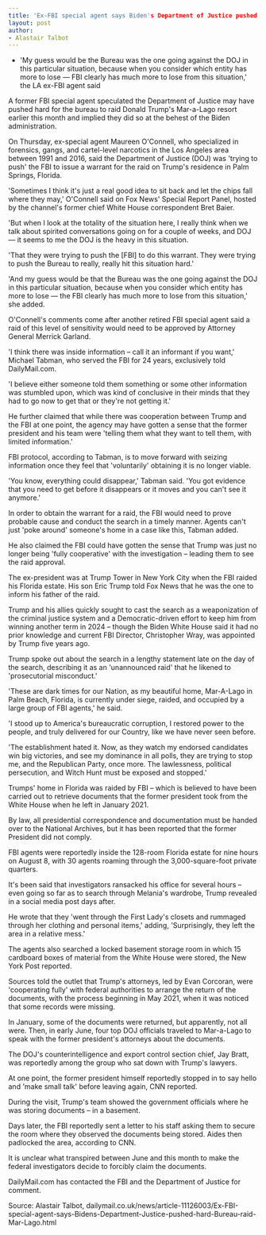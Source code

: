 ```yaml
---
title: 'Ex-FBI special agent says Biden's Department of Justice pushed hard for Bureau to raid Mar-a-Lago'
layout: post
author:
- Alastair Talbot
---
```


- 'My guess would be the Bureau was the one going against the DOJ in this particular situation, because when you consider which entity has more to lose — FBI clearly has much more to lose from this situation,' the LA ex-FBI agent said

A former FBI special agent speculated the Department of Justice may have pushed hard for the bureau to raid Donald Trump's Mar-a-Lago resort earlier this month and implied they did so at the behest of the Biden administration.

On Thursday, ex-special agent Maureen O'Connell, who specialized in forensics, gangs, and cartel-level narcotics in the Los Angeles area between 1991 and 2016, said the Department of Justice (DOJ) was 'trying to push' the FBI to issue a warrant for the raid on Trump's residence in Palm Springs, Florida.

'Sometimes I think it's just a real good idea to sit back and let the chips fall where they may,' O'Connell said on Fox News' Special Report Panel, hosted by the channel's former chief White House correspondent Bret Baier.

'But when I look at the totality of the situation here, I really think when we talk about spirited conversations going on for a couple of weeks, and DOJ — it seems to me the DOJ is the heavy in this situation.

'That they were trying to push the [FBI] to do this warrant. They were trying to push the Bureau to really, really hit this situation hard.'

'And my guess would be that the Bureau was the one going against the DOJ in this particular situation, because when you consider which entity has more to lose — the FBI clearly has much more to lose from this situation,' she added.

O'Connell's comments come after another retired FBI special agent said a raid of this level of sensitivity would need to be approved by Attorney General Merrick Garland.

'I think there was inside information – call it an informant if you want,' Michael Tabman, who served the FBI for 24 years, exclusively told DailyMail.com.

'I believe either someone told them something or some other information was stumbled upon, which was kind of conclusive in their minds that they had to go now to get that or they're not getting it.'

He further claimed that while there was cooperation between Trump and the FBI at one point, the agency may have gotten a sense that the former president and his team were 'telling them what they want to tell them, with limited information.'

FBI protocol, according to Tabman, is to move forward with seizing information once they feel that 'voluntarily' obtaining it is no longer viable.

'You know, everything could disappear,' Tabman said. 'You got evidence that you need to get before it disappears or it moves and you can't see it anymore.'

In order to obtain the warrant for a raid, the FBI would need to prove probable cause and conduct the search in a timely manner. Agents can't just 'poke around' someone's home in a case like this, Tabman added.

He also claimed the FBI could have gotten the sense that Trump was just no longer being 'fully cooperative' with the investigation – leading them to see the raid approval.

The ex-president was at Trump Tower in New York City when the FBI raided his Florida estate. His son Eric Trump told Fox News that he was the one to inform his father of the raid.

Trump and his allies quickly sought to cast the search as a weaponization of the criminal justice system and a Democratic-driven effort to keep him from winning another term in 2024 – though the Biden White House said it had no prior knowledge and current FBI Director, Christopher Wray, was appointed by Trump five years ago.

Trump spoke out about the search in a lengthy statement late on the day of the search, describing it as an 'unannounced raid' that he likened to 'prosecutorial misconduct.'

'These are dark times for our Nation, as my beautiful home, Mar-A-Lago in Palm Beach, Florida, is currently under siege, raided, and occupied by a large group of FBI agents,' he said.

'I stood up to America's bureaucratic corruption, I restored power to the people, and truly delivered for our Country, like we have never seen before.

'The establishment hated it. Now, as they watch my endorsed candidates win big victories, and see my dominance in all polls, they are trying to stop me, and the Republican Party, once more. The lawlessness, political persecution, and Witch Hunt must be exposed and stopped.'

Trumps' home in Florida was raided by FBI – which is believed to have been carried out to retrieve documents that the former president took from the White House when he left in January 2021.

By law, all presidential correspondence and documentation must be handed over to the National Archives, but it has been reported that the former President did not comply.

FBI agents were reportedly inside the 128-room Florida estate for nine hours on August 8, with 30 agents roaming through the 3,000-square-foot private quarters.

It's been said that investigators ransacked his office for several hours – even going so far as to search through Melania's wardrobe, Trump revealed in a social media post days after.

He wrote that they 'went through the First Lady's closets and rummaged through her clothing and personal items,' adding, 'Surprisingly, they left the area in a relative mess.'

The agents also searched a locked basement storage room in which 15 cardboard boxes of material from the White House were stored, the New York Post reported.

Sources told the outlet that Trump's attorneys, led by Evan Corcoran, were 'cooperating fully' with federal authorities to arrange the return of the documents, with the process beginning in May 2021, when it was noticed that some records were missing.

In January, some of the documents were returned, but apparently, not all were. Then, in early June, four top DOJ officials traveled to Mar-a-Lago to speak with the former president's attorneys about the documents.

The DOJ's counterintelligence and export control section chief, Jay Bratt, was reportedly among the group who sat down with Trump's lawyers.

At one point, the former president himself reportedly stopped in to say hello and 'make small talk' before leaving again, CNN reported.

During the visit, Trump's team showed the government officials where he was storing documents – in a basement.

Days later, the FBI reportedly sent a letter to his staff asking them to secure the room where they observed the documents being stored. Aides then padlocked the area, according to CNN.

It is unclear what transpired between June and this month to make the federal investigators decide to forcibly claim the documents.

DailyMail.com has contacted the FBI and the Department of Justice for comment.

Source: Alastair Talbot, dailymail.co.uk/news/article-11126003/Ex-FBI-special-agent-says-Bidens-Department-Justice-pushed-hard-Bureau-raid-Mar-Lago.html
